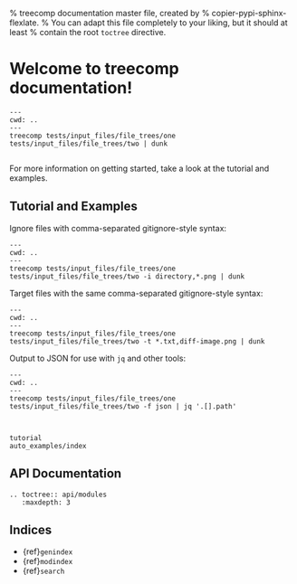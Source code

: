 % treecomp documentation master file, created by
%   copier-pypi-sphinx-flexlate.
%   You can adapt this file completely to your liking, but it should at least
%   contain the root `toctree` directive.

# Welcome to treecomp documentation!

```{terminhtml}
---
cwd: ..
---
treecomp tests/input_files/file_trees/one tests/input_files/file_trees/two | dunk
```

```{include} ../../README.md
```

For more information on getting started, take a look at the tutorial and examples.

## Tutorial and Examples

Ignore files with comma-separated gitignore-style syntax:

```{terminhtml}
---
cwd: ..
---
treecomp tests/input_files/file_trees/one tests/input_files/file_trees/two -i directory,*.png | dunk
```

Target files with the same comma-separated gitignore-style syntax:

```{terminhtml}
---
cwd: ..
---
treecomp tests/input_files/file_trees/one tests/input_files/file_trees/two -t *.txt,diff-image.png | dunk
```

Output to JSON for use with `jq` and other tools:

```{terminhtml}
---
cwd: ..
---
treecomp tests/input_files/file_trees/one tests/input_files/file_trees/two -f json | jq '.[].path'
```

```{include} ../../README.md
```

```{toctree}

tutorial
auto_examples/index
```

## API Documentation

```{eval-rst}
.. toctree:: api/modules
   :maxdepth: 3
```

## Indices

- {ref}`genindex`
- {ref}`modindex`
- {ref}`search`

